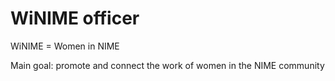 # WiNIME officer

WiNIME = Women in NIME

Main goal: promote and connect the work of women in the NIME community
